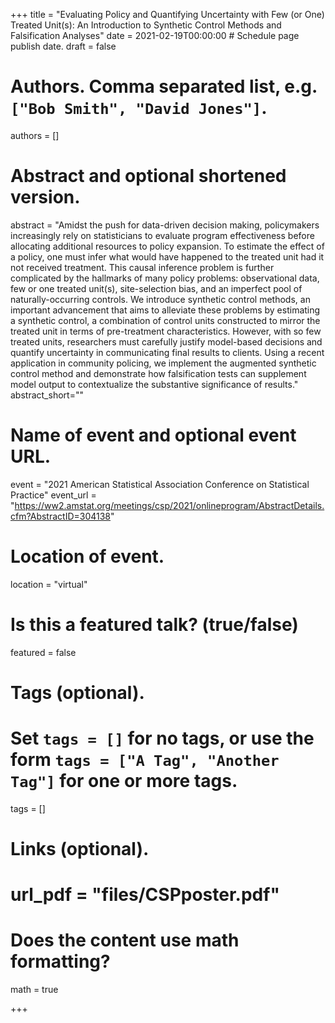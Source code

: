 +++
title = "Evaluating Policy and Quantifying Uncertainty with Few (or One) Treated Unit(s): An Introduction to Synthetic Control Methods and Falsification Analyses"
date = 2021-02-19T00:00:00  # Schedule page publish date.
draft = false

# Authors. Comma separated list, e.g. `["Bob Smith", "David Jones"]`.
authors = []

# Abstract and optional shortened version.
abstract = "Amidst the push for data-driven decision making, policymakers increasingly rely on statisticians to evaluate program effectiveness before allocating additional resources to policy expansion. To estimate the effect of a policy, one must infer what would have happened to the treated unit had it not received treatment. This causal inference problem is further complicated by the hallmarks of many policy problems: observational data, few or one treated unit(s), site-selection bias, and an imperfect pool of naturally-occurring controls. We introduce synthetic control methods, an important advancement that aims to alleviate these problems by estimating a synthetic control, a combination of control units constructed to mirror the treated unit in terms of pre-treatment characteristics. However, with so few treated units, researchers must carefully justify model-based decisions and quantify uncertainty in communicating final results to clients. Using a recent application in community policing, we implement the augmented synthetic control method and demonstrate how falsification tests can supplement model output to contextualize the substantive significance of results."
abstract_short=""

# Name of event and optional event URL.
event = "2021 American Statistical Association Conference on Statistical Practice"
event_url = "https://ww2.amstat.org/meetings/csp/2021/onlineprogram/AbstractDetails.cfm?AbstractID=304138"

# Location of event.
location = "virtual"

# Is this a featured talk? (true/false)
featured = false

# Tags (optional).
#   Set `tags = []` for no tags, or use the form `tags = ["A Tag", "Another Tag"]` for one or more tags.
tags = []

# Links (optional).
# url_pdf = "files/CSPposter.pdf"

# Does the content use math formatting?
math = true

+++


